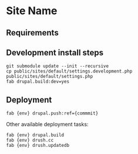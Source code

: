 Site Name
============

## Requirements

## Development install steps

    git submodule update --init --recursive
    cp public/sites/default/settings.development.php public/sites/default/settings.php
    fab drupal.build:dev=yes

## Deployment

    fab {env} drupal.push:ref={commmit}

Other available deployment tasks:

    fab {env} drupal.build
    fab {env} drush.cc
    fab {env} drush.updatedb
